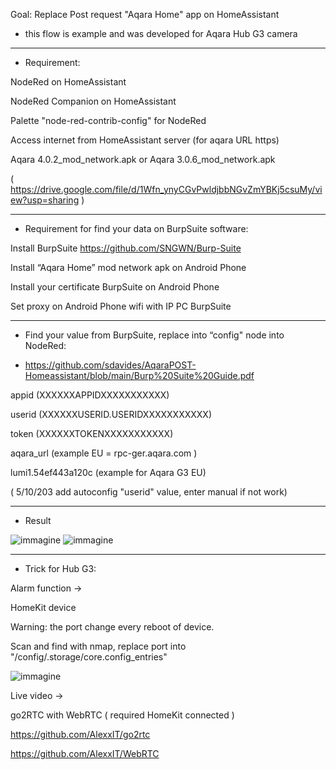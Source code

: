 Goal: Replace Post request "Aqara Home" app on HomeAssistant

-  this flow is example and was developed for Aqara Hub G3 camera

---

- Requirement:

NodeRed on HomeAssistant

NodeRed Companion on HomeAssistant

Palette "node-red-contrib-config" for NodeRed

Access internet from HomeAssistant server (for aqara URL https)

Aqara 4.0.2_mod_network.apk or Aqara 3.0.6_mod_network.apk

( https://drive.google.com/file/d/1Wfn_ynyCGvPwldjbbNGvZmYBKj5csuMy/view?usp=sharing )

---

- Requirement for find your data on BurpSuite software:

Install BurpSuite https://github.com/SNGWN/Burp-Suite

Install “Aqara Home” mod network apk on Android Phone

Install your certificate BurpSuite on Android Phone

Set proxy on Android Phone wifi with IP PC BurpSuite

---

- Find your value from BurpSuite, replace into “config" node into NodeRed:

- https://github.com/sdavides/AqaraPOST-Homeassistant/blob/main/Burp%20Suite%20Guide.pdf

appid	(XXXXXXAPPIDXXXXXXXXXXX)

userid	(XXXXXXUSERID.USERIDXXXXXXXXXXX)

token	(XXXXXXTOKENXXXXXXXXXXX)

aqara_url	(example EU = rpc-ger.aqara.com )

lumi1.54ef443a120c (example for Aqara G3 EU)

( 5/10/203 add autoconfig "userid" value, enter manual if not work)

---

- Result

![immagine](https://github.com/sdavides/AqaraPOST-Homeassistant/assets/31100253/92e05aa3-8dd3-4257-9c3b-ccc84f4e65d8)
![immagine](https://github.com/sdavides/AqaraPOST-Homeassistant/assets/31100253/316750b5-7ddb-4539-a2b8-c157d262215c)

---

- Trick for Hub G3:

Alarm function ->

HomeKit device

Warning: the port change every reboot of device. 

Scan and find with nmap, replace port into "/config/.storage/core.config_entries"

![immagine](https://github.com/sdavides/AqaraPOST-Homeassistant/assets/31100253/000112ab-1acf-4f88-b634-024df5a6c554)


Live video ->

go2RTC with WebRTC ( required HomeKit connected )

https://github.com/AlexxIT/go2rtc

https://github.com/AlexxIT/WebRTC



